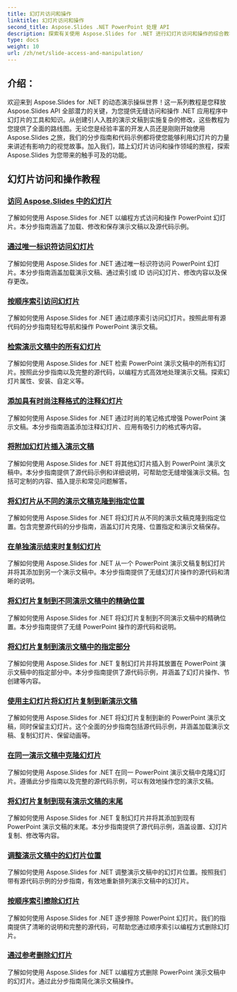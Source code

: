 ```yaml
---
title: 幻灯片访问和操作
linktitle: 幻灯片访问和操作
second_title: Aspose.Slides .NET PowerPoint 处理 API
description: 探索有关使用 Aspose.Slides for .NET 进行幻灯片访问和操作的综合教程。学习以编程方式创建、修改和增强演示文稿。
type: docs
weight: 10
url: /zh/net/slide-access-and-manipulation/
---
```

## 介绍：

欢迎来到 Aspose.Slides for .NET 的动态演示操纵世界！这一系列教程是您释放 Aspose.Slides API 全部潜力的关键，为您提供无缝访问和操作 .NET 应用程序中幻灯片的工具和知识。从创建引人入胜的演示文稿到实施复杂的修改，这些教程为您提供了全面的路线图。无论您是经验丰富的开发人员还是刚刚开始使用 Aspose.Slides 之旅，我们的分步指南和代码示例都将使您能够利用幻灯片的力量来讲述有影响力的视觉故事。加入我们，踏上幻灯片访问和操作领域的旅程，探索 Aspose.Slides 为您带来的触手可及的功能。

## 幻灯片访问和操作教程
### [访问 Aspose.Slides 中的幻灯片](./accessing-slides/)
了解如何使用 Aspose.Slides for .NET 以编程方式访问和操作 PowerPoint 幻灯片。本分步指南涵盖了加载、修改和保存演示文稿以及源代码示例。
### [通过唯一标识符访问幻灯片](./access-slide-by-id/)
了解如何使用 Aspose.Slides for .NET 通过唯一标识符访问 PowerPoint 幻灯片。本分步指南涵盖加载演示文稿、通过索引或 ID 访问幻灯片、修改内容以及保存更改。
### [按顺序索引访问幻灯片](./access-slide-by-index/)
了解如何使用 Aspose.Slides for .NET 通过顺序索引访问幻灯片。按照此带有源代码的分步指南轻松导航和操作 PowerPoint 演示文稿。
### [检索演示文稿中的所有幻灯片](./access-all-slides/)
了解如何使用 Aspose.Slides for .NET 检索 PowerPoint 演示文稿中的所有幻灯片。按照此分步指南以及完整的源代码，以编程方式高效地处理演示文稿。探索幻灯片属性、安装、自定义等。
### [添加具有时尚注释格式的注释幻灯片](./add-notes-slide-with-notes-style/)
了解如何使用 Aspose.Slides for .NET 通过时尚的笔记格式增强 PowerPoint 演示文稿。本分步指南涵盖添加注释幻灯片、应用有吸引力的格式等内容。
### [将附加幻灯片插入演示文稿](./add-slides/)
了解如何使用 Aspose.Slides for .NET 将其他幻灯片插入到 PowerPoint 演示文稿中。本分步指南提供了源代码示例和详细说明，可帮助您无缝增强演示文稿。包括可定制的内容、插入提示和常见问题解答。
### [将幻灯片从不同的演示文稿克隆到指定位置](./clone-slide-from-another-presentation-specified-position/)
了解如何使用 Aspose.Slides for .NET 将幻灯片从不同的演示文稿克隆到指定位置。包含完整源代码的分步指南，涵盖幻灯片克隆、位置指定和演示文稿保存。
### [在单独演示结束时复制幻灯片](./clone-slide-end-of-another-presentation/)
了解如何使用 Aspose.Slides for .NET 从一个 PowerPoint 演示文稿复制幻灯片并将其添加到另一个演示文稿中。本分步指南提供了无缝幻灯片操作的源代码和清晰的说明。
### [将幻灯片复制到不同演示文稿中的精确位置](./clone-slide-to-specific-position-in-another-presentation/)
了解如何使用 Aspose.Slides for .NET 将幻灯片复制到不同演示文稿中的精确位置。本分步指南提供了无缝 PowerPoint 操作的源代码和说明。
### [将幻灯片复制到演示文稿中的指定部分](./clone-slide-into-specified-section/)
了解如何使用 Aspose.Slides for .NET 复制幻灯片并将其放置在 PowerPoint 演示文稿中的指定部分中。本分步指南提供了源代码示例，并涵盖了幻灯片操作、节创建等内容。
### [使用主幻灯片将幻灯片复制到新演示文稿](./clone-slide-to-another-presentation-with-master/)
了解如何使用 Aspose.Slides for .NET 将幻灯片复制到新的 PowerPoint 演示文稿，同时保留主幻灯片。这个全面的分步指南包括源代码示例，并涵盖加载演示文稿、复制幻灯片、保留动画等。
### [在同一演示文稿中克隆幻灯片](./clone-slide-within-same-presentation/)
了解如何使用 Aspose.Slides for .NET 在同一 PowerPoint 演示文稿中克隆幻灯片。遵循此分步指南以及完整的源代码示例，可以有效地操作您的演示文稿。
### [将幻灯片复制到现有演示文稿的末尾](./clone-slide-within-same-presentation-to-end/)
了解如何使用 Aspose.Slides for .NET 复制幻灯片并将其添加到现有 PowerPoint 演示文稿的末尾。本分步指南提供了源代码示例，涵盖设置、幻灯片复制、修改等内容。
### [调整演示文稿中的幻灯片位置](./change-slide-position/)
了解如何使用 Aspose.Slides for .NET 调整演示文稿中的幻灯片位置。按照我们带有源代码示例的分步指南，有效地重新排列演示文稿中的幻灯片。
### [按顺序索引擦除幻灯片](./remove-slide-using-index/)
了解如何使用 Aspose.Slides for .NET 逐步擦除 PowerPoint 幻灯片。我们的指南提供了清晰的说明和完整的源代码，可帮助您通过顺序索引以编程方式删除幻灯片。
### [通过参考删除幻灯片](./remove-slide-using-reference/)
了解如何使用 Aspose.Slides for .NET 以编程方式删除 PowerPoint 演示文稿中的幻灯片。通过此分步指南简化演示文稿操作。